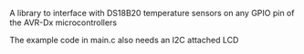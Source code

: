 A library to interface with DS18B20 temperature sensors on any GPIO pin of the AVR-Dx microcontrollers

The example code in main.c also needs an I2C attached LCD
